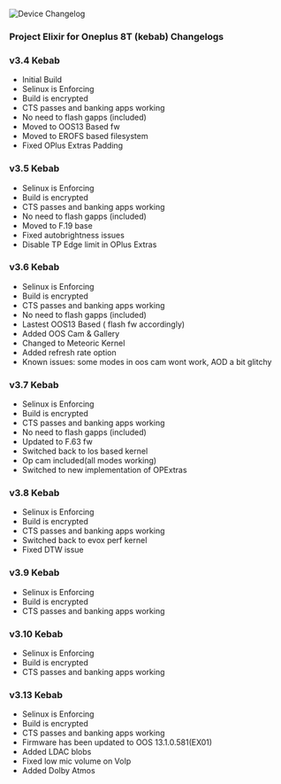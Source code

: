 ![Device Changelog](https://i.imgur.com/C0Wcdr5.png)

### Project Elixir for Oneplus 8T (kebab) Changelogs

### v3.4 Kebab

- Initial Build
- Selinux is Enforcing
- Build is encrypted
- CTS passes and banking apps working
- No need to flash gapps (included)
- Moved to OOS13 Based fw
- Moved to EROFS based filesystem
- Fixed OPlus Extras Padding

### v3.5 Kebab

- Selinux is Enforcing
- Build is encrypted
- CTS passes and banking apps working
- No need to flash gapps (included)
- Moved to F.19 base
- Fixed autobrightness issues
- Disable TP Edge limit in OPlus Extras

### v3.6 Kebab

- Selinux is Enforcing
- Build is encrypted
- CTS passes and banking apps working
- No need to flash gapps (included)
- Lastest OOS13 Based ( flash fw accordingly)
- Added OOS Cam & Gallery
- Changed to Meteoric Kernel
- Added refresh rate option
- Known issues: some modes in oos cam wont work, AOD a bit glitchy

### v3.7 Kebab

- Selinux is Enforcing
- Build is encrypted
- CTS passes and banking apps working
- No need to flash gapps (included)
- Updated to F.63 fw
- Switched back to los based kernel
- Op cam included(all modes working)
- Switched to new implementation of OPExtras

### v3.8 Kebab

- Selinux is Enforcing
- Build is encrypted
- CTS passes and banking apps working
- Switched back to evox perf kernel
- Fixed DTW issue

### v3.9 Kebab

- Selinux is Enforcing
- Build is encrypted
- CTS passes and banking apps working

### v3.10 Kebab

- Selinux is Enforcing
- Build is encrypted
- CTS passes and banking apps working

### v3.13 Kebab

- Selinux is Enforcing
- Build is encrypted
- CTS passes and banking apps working
- Firmware has been updated to OOS 13.1.0.581(EX01)
- Added LDAC blobs
- Fixed low mic volume on VoIp
- Added Dolby Atmos 
